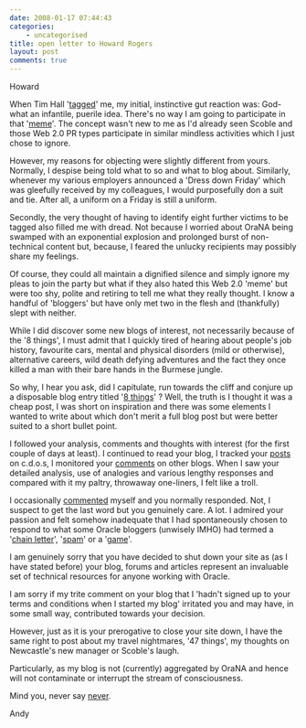 ```yaml
---
date: 2008-01-17 07:44:43
categories:
    - uncategorised
title: open letter to Howard Rogers
layout: post
comments: true
---
```

Howard

When Tim Hall
'[tagged](http://www.oracle-base.com/blog/2008/01/09/tag-here-goes-a-chain-letter/)'
me, my initial, instinctive gut reaction was: God- what an infantile,
puerile idea. There's no way I am going to participate in that
'[meme](http://oracleappslab.com/2008/01/07/orablog-tag/)'. The concept
wasn't new to me as I'd already seen Scoble and those Web 2.0 PR types
participate in similar mindless activities which I just chose to ignore.

However, my reasons for objecting were slightly different from yours.
Normally, I despise being told what to so and what to blog about.
Similarly, whenever my various employers announced a 'Dress down Friday'
which was gleefully received by my colleagues, I would purposefully don
a suit and tie. After all, a uniform on a Friday is still a uniform.

Secondly, the very thought of having to identify eight further victims
to be tagged also filled me with dread. Not because I worried about
OraNA being swamped with an exponential explosion and prolonged burst of
non-technical content but, because, I feared the unlucky recipients may
possibly share my feelings.

Of course, they could all maintain a dignified silence and simply ignore
my pleas to join the party but what if they also hated this Web 2.0
'meme' but were too shy, polite and retiring to tell me what they really
thought. I know a handful of 'bloggers' but have only met two in the
flesh and (thankfully) slept with neither.

While I did discover some new blogs of interest, not necessarily because
of the '8 things', I must admit that I quickly tired of hearing about
people's job history, favourite cars, mental and physical disorders
(mild or otherwise), alternative careers, wild death defying adventures
and the fact they once killed a man with their bare hands in the Burmese
jungle.

So why, I hear you ask, did I capitulate, run towards the cliff and
conjure up a disposable blog entry titled
'[8 things](http://www.nbrightside.com/blog/2008/01/09/8-things/)' ?
Well, the truth is I thought it was a cheap post, I was short on inspiration
and there was some elements I wanted to write about which don't merit a
full blog post but were better suited to a short bullet point.

I followed your analysis, comments and thoughts with interest (for the
first couple of days at least). I continued to read your blog, I tracked
your
[posts](http://groups.google.com/group/comp.databases.oracle.server/browse_thread/thread/3c87bec81e750ade/70cb3e2e81499c77?lnk=gst&q=hjr.pythian@gmail.com#70cb3e2e81499c77)
on c.d.o.s, I monitored your
[comments](http://oracledoug.com/serendipity/index.php?/archives/1375-I-hate-chain-letters-....html#c5586)
on other blogs. When I saw your detailed analysis, use of analogies and
various lengthy responses and compared with it my paltry, throwaway
one-liners, I felt like a troll.

I occasionally [commented](http://blogs.oracle.com/otn/2008/01/11#a1188)
myself and you normally responded. Not, I suspect to get the last word
but you genuinely care. A lot. I admired your passion and felt somehow
inadequate that I had spontaneously chosen to respond to what some
Oracle bloggers (unwisely IMHO) had termed a
'[chain letter](http://oracledoug.com/serendipity/index.php?/archives/1375-I-hate-chain-letters-....html)',
'[spam](http://awads.net/wp/2008/01/10/i-am-a-spammer-and-so-are-you-if-you-played-the-tag-game/)'
or a '[game](http://oracleappslab.com/2008/01/11/so-very-tired/)'.

I am genuinely sorry that you have decided to shut down your site as (as
I have stated before) your blog, forums and articles represent an
invaluable set of technical resources for anyone working with Oracle.

I am sorry if my trite comment on your blog that I 'hadn't signed up to
your terms and conditions when I started my blog' irritated you and may
have, in some small way, contributed towards your decision.

However, just as it is your prerogative to close your site down, I have
the same right to post about my travel nightmares, '47 things', my
thoughts on Newcastle's new manager or Scoble's laugh.

Particularly, as my blog is not (currently) aggregated by OraNA and
hence will not contaminate or interrupt the stream of consciousness.

Mind you, never say
[never](http://oraclesponge.wordpress.com/2006/12/27/so-farewell-then-dizwell/).

Andy
